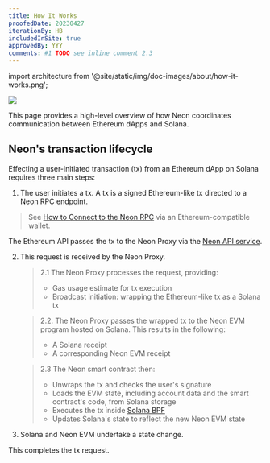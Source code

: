 ```yaml
---
title: How It Works
proofedDate: 20230427
iterationBy: HB
includedInSite: true
approvedBy: YYY
comments: #1 TODO see inline comment 2.3
---
```


import architecture from '@site/static/img/doc-images/about/how-it-works.png';

<div className='neon-img-box-300' style={{textAlign: 'center', width: 900, display: 'block', margin: 'auto'}}>

<img src={architecture} />

</div>

This page provides a high-level overview of how Neon coordinates communication between Ethereum dApps and Solana.

## Neon's transaction lifecycle

Effecting a user-initiated transaction (tx) from an Ethereum dApp on Solana requires three main steps:

1. The user initiates a tx. A tx is a signed Ethereum-like tx directed to a Neon RPC endpoint.  

> See [How to Connect to the Neon RPC](/docs/wallet/metamask_setup) via an Ethereum-compatible wallet.

The Ethereum API passes the tx to the Neon Proxy via the [Neon API service](https://docs.neon-labs.org/docs/developing/connect_rpc).

2. This request is received by the Neon Proxy.

   > 2.1 The Neon Proxy processes the request, providing:
   > - Gas usage estimate for tx execution
   > - Broadcast initiation: wrapping the Ethereum-like tx as a Solana tx
   
   > 2.2. The Neon Proxy passes the wrapped tx to the Neon EVM program hosted on Solana. This results in the following:
   > - A Solana receipt
   > - A corresponding Neon EVM receipt
     
   > 2.3 The Neon smart contract then:   
   > - Unwraps the tx and checks the user's signature
   > - Loads the EVM state, including account data and the smart contract's code, from Solana storage
   > - Executes the tx inside [Solana BPF](https://docs.solana.com/developing/runtime-facilities/programs#bpf-loader)
   > - Updates Solana's state to reflect the new Neon EVM state 
   <!-- missing logical link here as tx execution impact on Neon EVM not made clear -->

3. Solana and Neon EVM undertake a state change.

This completes the tx request.
